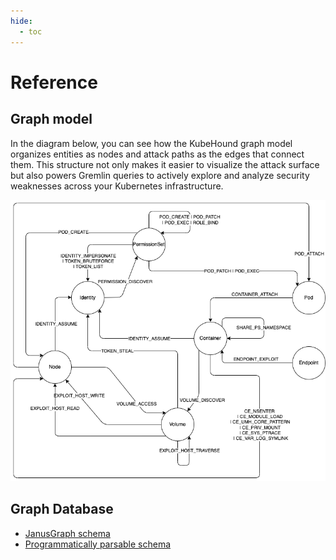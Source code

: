 ```yaml
---
hide:
  - toc
---
```


# Reference

## Graph model

In the diagram below, you can see how the KubeHound graph model organizes entities 
as nodes and attack paths as the edges that connect them. This structure not only 
makes it easier to visualize the attack surface but also powers Gremlin queries 
to actively explore and analyze security weaknesses across your Kubernetes 
infrastructure.

![Graph Model](../../images/graph-model.drawio.png)

## Graph Database

- [JanusGraph schema](https://github.com/DataDog/KubeHound/blob/main/deployments/kubehound/graph/kubehound-db-init.groovy)
- [Programmatically parsable schema](graph.yaml)
